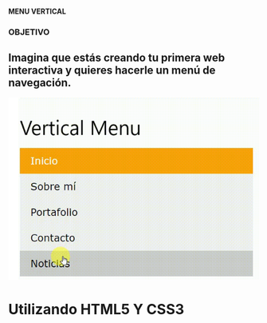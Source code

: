 #### MENU VERTICAL
### OBJETIVO
## Imagina que estás creando tu primera web interactiva y quieres hacerle un menú de navegación.

![recursos](assets/img/vertical.png)

# Utilizando HTML5 Y CSS3
